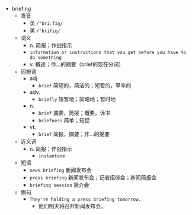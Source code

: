 - briefing
  - 发音
    - 英 `/'briːfɪŋ/`
    - 美 `/'brifɪŋ/`
  - 词义
    - n. 简报；作战指示
    - `information or instructions that you get before you have to do something`
    - v. 概述；作…的摘要（brief的现在分词）
  - 同根词
    - adj.
      - `brief` 简短的，简洁的；短暂的，草率的
    - adv.
      - `briefly` 短暂地；简略地；暂时地
    - n.
      - `brief` 摘要，简报；概要，诉书
      - `briefness` 简单；短促
    - vt.
      - `brief` 简报，摘要；作…的提要
  - 近义词
    - n. 简报；作战指示
      - `instantane`
  - 短语
    - `news briefing` 新闻发布会 
    - `press briefing` 新闻发布会；记者招待会；新闻简报会 
    - `briefing session` 简介会 
  - 例句
    - `They're holding a press briefing tomorrow.`
      - 他们明天将召开新闻发布会。

